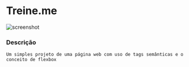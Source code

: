# Treine.me

![screenshot](https://github.com/dcarminatti/treine-me/assets/68664365/d58a11ca-fb6e-4198-b69b-d66aac682363)

### Descrição

    Um simples projeto de uma página web com uso de tags semânticas e o conceito de flexbox
